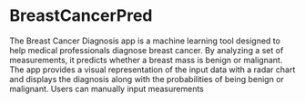 # BreastCancerPred

The Breast Cancer Diagnosis app is a machine learning tool designed to help medical professionals diagnose breast cancer. By analyzing a set of measurements, it predicts whether a breast mass is benign or malignant. The app provides a visual representation of the input data with a radar chart and displays the diagnosis along with the probabilities of being benign or malignant. Users can manually input measurements
